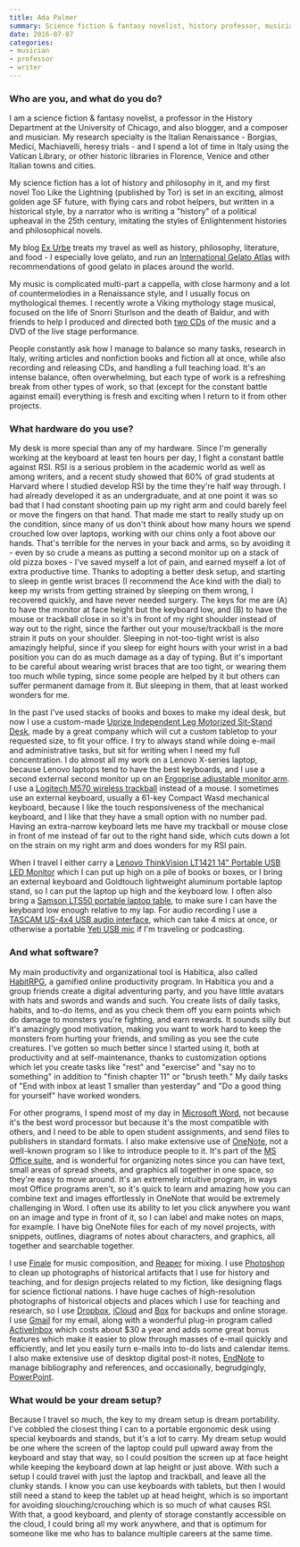 ```yaml
---
title: Ada Palmer
summary: Science fiction & fantasy novelist, history professor, musician
date: 2016-07-07
categories:
- musician
- professor
- writer
---
```


### Who are you, and what do you do?

I am a science fiction & fantasy novelist, a professor in the History Department at the University of Chicago, and also blogger, and a composer and musician. My research specialty is the Italian Renaissance - Borgias, Medici, Machiavelli, heresy trials - and I spend a lot of time in Italy using the Vatican Library, or other historic libraries in Florence, Venice and other Italian towns and cities.

My science fiction has a lot of history and philosophy in it, and my first novel Too Like the Lightning (published by Tor) is set in an exciting, almost golden age SF future, with flying cars and robot helpers, but written in a historical style, by a narrator who is writing a "history" of a political upheaval in the 25th century, imitating the styles of Enlightenment histories and philosophical novels.

My blog [Ex Urbe](http://www.exurbe.com/ "Ada's weblog.") treats my travel as well as history, philosophy, literature, and food - I especially love gelato, and run an [International Gelato Atlas](http://www.exurbe.com/?page_id=2428 "Ada's gelato atlas post.") with recommendations of good gelato in places around the world.

My music is complicated multi-part a cappella, with close harmony and a lot of countermelodies in a Renaissance style, and I usually focus on mythological themes. I recently wrote a Viking mythology stage musical, focused on the life of Snorri Sturlson and the death of Baldur, and with friends to help I produced and directed both [two CDs](https://sassafrass.bandcamp.com/ "Ada's a capella music on Bandcamp.") of the music and a DVD of the live stage performance.

People constantly ask how I manage to balance so many tasks, research in Italy, writing articles and nonfiction books and fiction all at once, while also recording and releasing CDs, and handling a full teaching load. It's an intense balance, often overwhelming, but each type of work is a refreshing break from other types of work, so that (except for the constant battle against email) everything is fresh and exciting when I return to it from other projects.

### What hardware do you use?

My desk is more special than any of my hardware. Since I'm generally working at the keyboard at least ten hours per day, I fight a constant battle against RSI. RSI is a serious problem in the academic world as well as among writers, and a recent study showed that 60% of grad students at Harvard where I studied develop RSI by the time they're half way through. I had already developed it as an undergraduate, and at one point it was so bad that I had constant shooting pain up my right arm and could barely feel or move the fingers on that hand. That made me start to really study up on the condition, since many of us don't think about how many hours we spend crouched low over laptops, working with our chins only a foot above our hands. That's terrible for the nerves in your back and arms, so by avoiding it - even by so crude a means as putting a second monitor up on a stack of old pizza boxes - I've saved myself a lot of pain, and earned myself a lot of extra productive time. Thanks to adopting a better desk setup, and starting to sleep in gentle wrist braces (I recommend the Ace kind with the dial) to keep my wrists from getting strained by sleeping on them wrong, I recovered quickly, and have never needed surgery. The keys for me are (A) to have the monitor at face height but the keyboard low, and (B) to have the mouse or trackball close in so it's in front of my right shoulder instead of way out to the right, since the farther out your mouse/trackball is the more strain it puts on your shoulder. Sleeping in not-too-tight wrist is also amazingly helpful, since if you sleep for eight hours with your wrist in a bad position you can do as much damage as a day of typing. But it's important to be careful about wearing wrist braces that are too tight, or wearing them too much while typing, since some people are helped by it but others can suffer permanent damage from it. But sleeping in them, that at least worked wonders for me.

In the past I've used stacks of books and boxes to make my ideal desk, but now I use a custom-made [Uprize Independent Leg Motorized Sit-Stand Desk][up-1000], made by a great company which will cut a custom tabletop to your requested size, to fit your office. I try to always stand while doing e-mail and administrative tasks, but sit for writing when I need my full concentration. I do almost all my work on a Lenovo X-series laptop, because Lenovo laptops tend to have the best keyboards, and I use a second external second monitor up on an [Ergoprise adjustable monitor arm][tru-ss100]. I use a [Logitech M570 wireless trackball][wireless-trackball-m570] instead of a mouse. I sometimes use an external keyboard, usually a 61-key Compact Wasd mechanical keyboard, because I like the touch responsiveness of the mechanical keyboard, and I like that they have a small option with no number pad. Having an extra-narrow keyboard lets me have my trackball or mouse close in front of me instead of far out to the right hand side, which cuts down a lot on the strain on my right arm and does wonders for my RSI pain.

When I travel I either carry a [Lenovo ThinkVision LT1421 14" Portable USB LED Monitor][thinkvision-lt1421] which I can put up high on a pile of books or boxes, or I bring an external keyboard and Goldtouch lightweight aluminum portable laptop stand, so I can put the laptop up high and the keyboard low. I often also bring a [Samson LTS50 portable laptop table][lts50], to make sure I can have the keyboard low enough relative to my lap. For audio recording I use a [TASCAM US-4x4 USB audio interface][us-4x4], which can take 4 mics at once, or otherwise a portable [Yeti USB mic][yeti] if I'm traveling or podcasting.

### And what software?

My main productivity and organizational tool is Habitica, also called [HabitRPG][], a gamified online productivity program. In Habitica you and a group friends create a digital adventuring party, and you have little avatars with hats and swords and wands and such. You create lists of daily tasks, habits, and to-do items, and as you check them off you earn points which do damage to monsters you're fighting, and earn rewards. It sounds silly but it's amazingly good motivation, making you want to work hard to keep the monsters from hurting your friends, and smiling as you see the cute creatures. I've gotten so much better since I started using it, both at productivity and at self-maintenance, thanks to customization options which let you create tasks like "rest" and "exercise" and "say no to something" in addition to "finish chapter 11" or "brush teeth." My daily tasks of "End with inbox at least 1 smaller than yesterday" and "Do a good thing for yourself" have worked wonders.

For other programs, I spend most of my day in [Microsoft Word][word], not because it's the best word processor but because it's the most compatible with others, and I need to be able to open student assignments, and send files to publishers in standard formats. I also make extensive use of [OneNote][], not a well-known program so I like to introduce people to it. It's part of the [MS Office suite][office], and is wonderful for organizing notes since you can have text, small areas of spread sheets, and graphics all together in one space, so they're easy to move around. It's an extremely intuitive program, in ways most Office programs aren't, so it's quick to learn and amazing how you can combine text and images effortlessly in OneNote that would be extremely challenging in Word. I often use its ability to let you click anywhere you want on an image and type in front of it, so I can label and make notes on maps, for example. I have big OneNote files for each of my novel projects, with snippets, outlines, diagrams of notes about characters, and graphics, all together and searchable together.

I use [Finale][] for music composition, and [Reaper][] for mixing. I use [Photoshop][] to clean up photographs of historical artifacts that I use for history and teaching, and for design projects related to my fiction, like designing flags for science fictional nations. I have huge caches of high-resolution photographs of historical objects and places which I use for teaching and research, so I use [Dropbox][], [iCloud][] and [Box][] for backups and online storage. I use [Gmail][] for my email, along with a wonderful plug-in program called [ActiveInbox][] which costs about $30 a year and adds some great bonus features which make it easier to plow through masses of e-mail quickly and efficiently, and let you easily turn e-mails into to-do lists and calendar items. I also make extensive use of desktop digital post-it notes, [EndNote][] to manage bibliography and references, and occasionally, begrudgingly, [PowerPoint][].

### What would be your dream setup?

Because I travel so much, the key to my dream setup is dream portability. I've cobbled the closest thing I can to a portable ergonomic desk using special keyboards and stands, but it's a lot to carry. My dream setup would be one where the screen of the laptop could pull upward away from the keyboard and stay that way, so I could position the screen up at face height while keeping the keyboard down at lap height or just above. With such a setup I could travel with just the laptop and trackball, and leave all the clunky stands. I know you can use keyboards with tablets, but then I would still need a stand to keep the tablet up at head height, which is so important for avoiding slouching/crouching which is so much of what causes RSI. With that, a good keyboard, and plenty of storage constantly accessible on the cloud, I could bring all my work anywhere, and that is optimum for someone like me who has to balance multiple careers at the same time.

[activeinbox]: https://www.activeinboxhq.com/ "A Gmail tool to help control email."
[box]: https://www.box.com/ "A syncing and storage service."
[dropbox]: https://www.dropbox.com/ "Online syncing and storage."
[endnote]: https://endnote.com/ "Reference and bibliography software."
[finale]: https://www.finalemusic.com/products/finale/ "Music notation software."
[gmail]: https://mail.google.com/mail/ "Web-based email."
[habitrpg]: http://web.archive.org/web/20221224143629/https://habitica.com/static/front/ "A productivity game."
[icloud]: https://www.apple.com/icloud/ "A cloud service."
[lts50]: http://web.archive.org/web/20180124231041/http://www.samash.com:80/lts50-laptop-stand--slts50xxx "A tripod-based laptop stand."
[office]: https://products.office.com/en-us/home "An office productivity suite."
[onenote]: https://www.onenote.com/ "Synced notes software (part of Office)."
[photoshop]: https://www.adobe.com/products/photoshop.html "A bitmap image editor."
[powerpoint]: https://products.office.com/en-us/powerpoint "Presentation software."
[reaper]: https://www.reaper.fm/ "A software digital audio workstation."
[thinkvision-lt1421]: https://support.lenovo.com/us/en/documents/pd015702 "A 14 inch portable monitor."
[tru-ss100]: http://web.archive.org/web/20190506093408/https://www.ergoprise.com/ergoprise-zuma-sit-to-stand-tru-ss100-single-monitor-arm/ "A monitor arm."
[up-1000]: http://www.uprisedesk.com/uprise-independent-leg-standing-desk/ "A standing desk."
[us-4x4]: https://tascam.com/product/us-4x4/ "A USB audio interface."
[wireless-trackball-m570]: https://www.logitech.com/en-us/product/wireless-trackball-m570 "A wireless trackball."
[word]: https://products.office.com/en-us/word "A document editor."
[yeti]: http://bluemic.com/yeti/ "A USB microphone."
